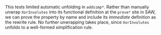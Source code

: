 This tests limited automatic unfolding in `addsimp*`. Rather than manually
unwrap `XorInvolutes` into its functional definition at the `prove*` site in
SAW, we can prove the property by name and include its *immediate* definition as
the rewrite rule. No further unwrapping takes place, since `XorInvolutes`
unfolds to a well-formed simplification rule.
